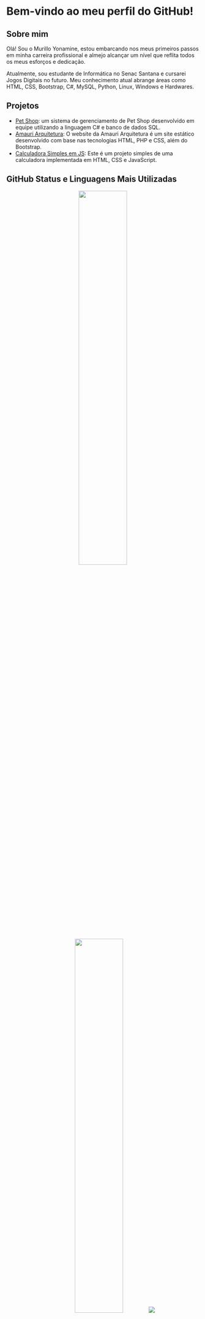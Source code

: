 # Bem-vindo ao meu perfil do GitHub!

## Sobre mim

Olá! Sou o Murillo Yonamine, estou embarcando nos meus primeiros passos em minha carreira profissional e almejo alcançar um nível que reflita todos os meus esforços e dedicação.

Atualmente, sou estudante de Informática no Senac Santana e cursarei Jogos Digitais no futuro. Meu conhecimento atual abrange áreas como HTML, CSS, Bootstrap, C#, MySQL, Python, Linux, Windows e Hardwares.

## Projetos

- [Pet Shop](https://github.com/MurilloYonamine/Pet_Shop): um sistema de gerenciamento de Pet Shop desenvolvido em equipe utilizando a linguagem C# e banco de dados SQL.
- [Amauri Arquitetura]((https://github.com/MurilloYonamine/Amauri-Arquitetura)): O website da Amauri Arquitetura é um site estático desenvolvido com base nas tecnologias HTML, PHP e CSS, além do Bootstrap.
- [Calculadora Simples em JS](https://github.com/MurilloYonamine/Calculadora-em-Javascript): Este é um projeto simples de uma calculadora implementada em HTML, CSS e JavaScript.

## GitHub Status e Linguagens Mais Utilizadas
<p align="center">
  <img height="50%" width="auto" src ="https://github-readme-stats.vercel.app/api?username=MurilloYonamine&show_icons=true&count_private=true&theme=tokyonight&hide_border=true&hide=issues,contribs&bg_color=00000000">
  <img height="50%" width="auto" src ="https://github-readme-stats.vercel.app/api/top-langs/?username=MurilloYonamine&layout=compact&hide_border=true&theme=tokyonight&bg_color=00000000&langs_count=6&hide=jupyter%20notebook,tex,css,php&exclude_repo=Pacman-AI">
  <img src ="https://github-readme-streak-stats.herokuapp.com?user=MurilloYonamine&theme=tokyonight&hide_border=true&background=FFFFFF00">
</p>

## Contato

- Linkedin: [Murillo Yonamine](https://www.linkedin.com/in/murillo-gomes-yonamine/)
- E-mail: profissionalmurillogomes@gmail.com
